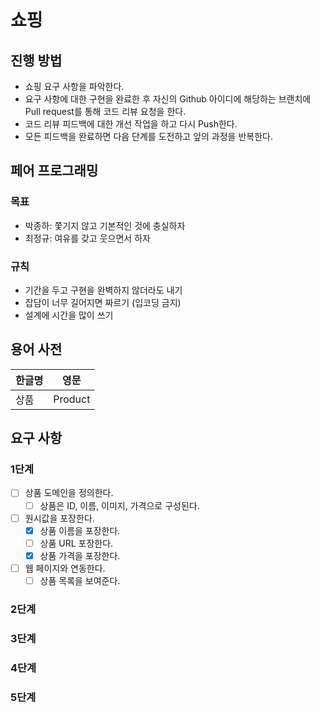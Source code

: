 # 쇼핑

## 진행 방법

* 쇼핑 요구 사항을 파악한다.
* 요구 사항에 대한 구현을 완료한 후 자신의 Github 아이디에 해당하는 브랜치에 Pull request를 통해 코드 리뷰 요청을 한다.
* 코드 리뷰 피드백에 대한 개선 작업을 하고 다시 Push한다.
* 모든 피드백을 완료하면 다음 단계를 도전하고 앞의 과정을 반복한다.

## 페어 프로그래밍

### 목표

* 박종하: 쫓기지 않고 기본적인 것에 충실하자
* 최정규: 여유를 갖고 웃으면서 하자

### 규칙

* 기간을 두고 구현을 완벽하지 않더라도 내기
* 잡담이 너무 길어지면 짜르기 (입코딩 금지)
* 설계에 시간을 많이 쓰기

## 용어 사전

| 한글명 | 영문      |
|-----|---------|
| 상품  | Product |

## 요구 사항

### 1단계

-[ ] 상품 도메인을 정의한다.
    - [ ] 상품은 ID, 이름, 이미지, 가격으로 구성된다.
-[ ] 원시값을 포장한다.
    - [x] 상품 이름을 포장한다.
    - [ ] 상품 URL 포장한다.
    - [x] 상품 가격을 포장한다.
- [ ] 웹 페이지와 연동한다.
    - [ ] 상품 목록을 보여준다.

### 2단계

### 3단계

### 4단계

### 5단계
